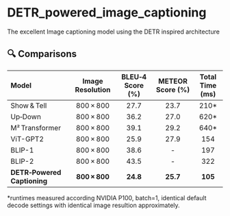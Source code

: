 # DETR_powered_image_captioning
The excellent Image captioning model using the DETR inspired architecture

## 🔍 Comparisons 
| Model                       | Image Resolution | BLEU‑4 Score (%) | METEOR Score (%) | Total Time (ms) |
| :-------------------------- | :--------------: | :--------------: | :--------------: | :-------------:  |
| Show & Tell             |     800 × 800    |       27.7       |       23.7       |       210*       |
| Up‑Down                 |     800 × 800    |       36.2       |       27.0       |       620*       |
| M² Transformer          |     800 × 800    |       39.1       |       29.2       |       640*       |
| ViT-GPT2          |     800 × 800    |       25.9       |       27.9       |       154       |
| BLIP-1          |     800 × 800    |       38.6       |       -       |       197       |
| BLIP-2          |     800 × 800    |       43.5       |       -        |       322       |
| **DETR‑Powered Captioning** |     **800 × 800**    |       **24.8**       |       **25.7**       |       **105**       |

*runtimes measured according NVIDIA P100, batch=1, identical default decode settings with identical image resultion approximately.
